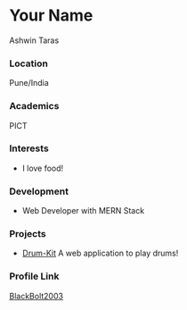 # Your Name
Ashwin Taras

### Location

Pune/India

### Academics

PICT

### Interests

- I love food!

### Development

- Web Developer with MERN Stack

### Projects

- [Drum-Kit](https://github.com/BlackBolt2003/Drum-Kit) A web application to play drums!

### Profile Link

[BlackBolt2003](https://github.com/BlackBolt2003)